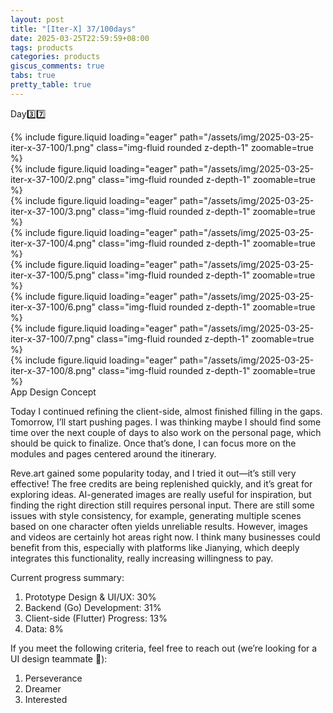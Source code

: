 ```yaml
---
layout: post
title: "[Iter-X] 37/100days"
date: 2025-03-25T22:59:59+08:00
tags: products
categories: products
giscus_comments: true
tabs: true
pretty_table: true
---
```


Day3️⃣7️⃣

<div class="row mt-3">
    <div class="row mt-3">
        <div class="col-sm mt-0 mb-0">
            {% include figure.liquid loading="eager" path="/assets/img/2025-03-25-iter-x-37-100/1.png" class="img-fluid rounded z-depth-1" zoomable=true %}
        </div>
        <div class="col-sm mt-0 mb-0">
            {% include figure.liquid loading="eager" path="/assets/img/2025-03-25-iter-x-37-100/2.png" class="img-fluid rounded z-depth-1" zoomable=true %}
        </div>
    </div>
    <div class="row mt-3">
        <div class="col-sm mt-0 mb-0">
            {% include figure.liquid loading="eager" path="/assets/img/2025-03-25-iter-x-37-100/3.png" class="img-fluid rounded z-depth-1" zoomable=true %}
        </div>
        <div class="col-sm mt-0 mb-0">
            {% include figure.liquid loading="eager" path="/assets/img/2025-03-25-iter-x-37-100/4.png" class="img-fluid rounded z-depth-1" zoomable=true %}
        </div>
    </div>
    <div class="row mt-3">
        <div class="col-sm mt-0 mb-0">
            {% include figure.liquid loading="eager" path="/assets/img/2025-03-25-iter-x-37-100/5.png" class="img-fluid rounded z-depth-1" zoomable=true %}
        </div>
        <div class="col-sm mt-0 mb-0">
            {% include figure.liquid loading="eager" path="/assets/img/2025-03-25-iter-x-37-100/6.png" class="img-fluid rounded z-depth-1" zoomable=true %}
        </div>
    </div>
    <div class="row mt-3">
        <div class="col-sm mt-0 mb-0">
            {% include figure.liquid loading="eager" path="/assets/img/2025-03-25-iter-x-37-100/7.png" class="img-fluid rounded z-depth-1" zoomable=true %}
        </div>
        <div class="col-sm mt-0 mb-0">
            {% include figure.liquid loading="eager" path="/assets/img/2025-03-25-iter-x-37-100/8.png" class="img-fluid rounded z-depth-1" zoomable=true %}
        </div>
    </div>
</div>
<div class="caption mt-0">
    App Design Concept
</div>

Today I continued refining the client-side, almost finished filling in the gaps. Tomorrow, I’ll start pushing pages. I was thinking maybe I should find some time over the next couple of days to also work on the personal page, which should be quick to finalize. Once that’s done, I can focus more on the modules and pages centered around the itinerary.

Reve.art gained some popularity today, and I tried it out—it’s still very effective! The free credits are being replenished quickly, and it’s great for exploring ideas. AI-generated images are really useful for inspiration, but finding the right direction still requires personal input. There are still some issues with style consistency, for example, generating multiple scenes based on one character often yields unreliable results. However, images and videos are certainly hot areas right now. I think many businesses could benefit from this, especially with platforms like Jianying, which deeply integrates this functionality, really increasing willingness to pay.

Current progress summary:

1. Prototype Design & UI/UX: 30%
2. Backend (Go) Development: 31%
3. Client-side (Flutter) Progress: 13%
4. Data: 8%

If you meet the following criteria, feel free to reach out (we’re looking for a UI design teammate 👾):

1. Perseverance
2. Dreamer
3. Interested
